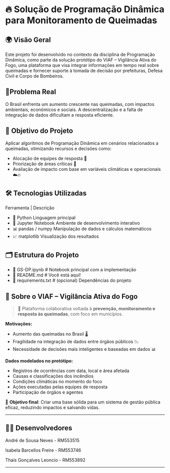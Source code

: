 # 🔥 Solução de Programação Dinâmica para Monitoramento de Queimadas

## 🌍 Visão Geral

Este projeto foi desenvolvido no contexto da disciplina de Programação Dinâmica, como parte da solução protótipo do VIAF – Vigilância Ativa do Fogo, uma plataforma que visa integrar informações em tempo real sobre queimadas e fornecer suporte à tomada de decisão por prefeituras, Defesa Civil e Corpo de Bombeiros.

## 🌳Problema Real

O Brasil enfrenta um aumento crescente nas queimadas, com impactos ambientais, econômicos e sociais. A descentralização e a falta de integração de dados dificultam a resposta eficiente.

## 🧠 Objetivo do Projeto

Aplicar algoritmos de Programação Dinâmica em cenários relacionados a queimadas, otimizando recursos e decisões como:
- Alocação de equipes de resposta 🚒
- Priorização de áreas críticas 📍
- Avaliação de impacto com base em variáveis climáticas e operacionais ☁️🔥

## 🛠️ Tecnologias Utilizadas

Ferramenta         | Descrição                                      
- 🐍 Python           Linguagem principal                           
- 📓 Jupyter Notebook Ambiente de desenvolvimento interativo       
- 📊 pandas / numpy   Manipulação de dados e cálculos matemáticos  
- 📈 matplotlib       Visualização dos resultados                   

## 🗂️ Estrutura do Projeto
- 📄 GS-DP.ipynb          # Notebook principal com a implementação
- 📄 README.md            # Você está aqui!
- 📄 requirements.txt     # (opcional) Dependências do projeto


## 📌 Sobre o VIAF – Vigilância Ativa do Fogo

> 🚨 Plataforma colaborativa voltada à **prevenção, monitoramento e resposta às queimadas**, com foco em municípios.

**Motivações:**

* Aumento das queimadas no Brasil 🌡️
* Fragilidade na integração de dados entre órgãos públicos 📉
* Necessidade de decisões mais inteligentes e baseadas em dados 📊

**Dados modelados no protótipo:**

* Registros de ocorrências com data, local e área afetada
* Causas e classificações dos incêndios
* Condições climáticas no momento do foco
* Ações executadas pelas equipes de resposta
* Participação de órgãos e agentes

🎯 **Objetivo final**: Criar uma base sólida para um sistema de gestão pública eficaz, reduzindo impactos e salvando vidas.


---

## 👨‍💻 Desenvolvedores

André de Sousa Neves - RM553515

Isabela Barcellos Freire  - RM553746

Thaís Gonçalves Leoncio - RM553892

---